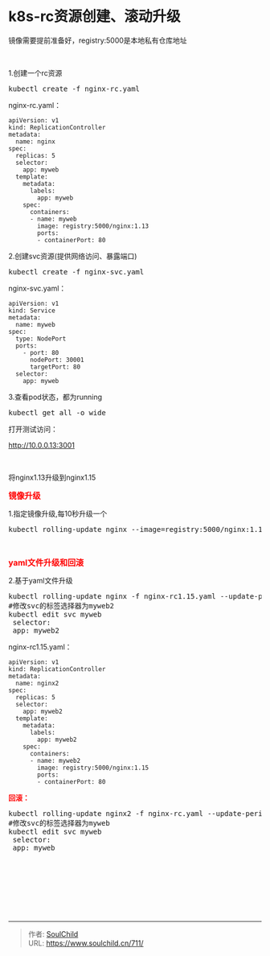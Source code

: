 # k8s-rc资源创建、滚动升级

<!--more-->
镜像需要提前准备好，registry:5000是本地私有仓库地址

&nbsp;

1.创建一个rc资源
<pre>kubectl create -f nginx-rc.yaml</pre>
nginx-rc.yaml：
<pre class="line-numbers" data-start="1"><code class="language-bash">apiVersion: v1
kind: ReplicationController
metadata:
  name: nginx
spec:
  replicas: 5
  selector:
    app: myweb
  template:
    metadata:
      labels:
        app: myweb
    spec:
      containers:
      - name: myweb
        image: registry:5000/nginx:1.13
        ports:
        - containerPort: 80</code></pre>
2.创建svc资源(提供网络访问、暴露端口)
<pre>kubectl create -f nginx-svc.yaml</pre>
nginx-svc.yaml：
<pre class="line-numbers" data-start="1"><code class="language-bash">apiVersion: v1
kind: Service
metadata:
  name: myweb
spec:
  type: NodePort
  ports:
    - port: 80
      nodePort: 30001
      targetPort: 80
  selector:
    app: myweb</code></pre>
3.查看pod状态，都为running
<pre>kubectl get all -o wide</pre>
打开测试访问：

http://10.0.0.13:3001

&nbsp;

将nginx1.13升级到nginx1.15

<span style="color: #ff0000; font-size: 12pt;"><strong>镜像升级</strong></span>

1.指定镜像升级,每10秒升级一个
<pre>kubectl rolling-update nginx --image=registry:5000/nginx:1.15 --update-period=10s</pre>
&nbsp;

<span style="font-size: 12pt;"><strong><span style="color: #ff0000;">yaml文件升级和回滚</span></strong></span>

2.基于yaml文件升级
<pre>kubectl rolling-update nginx -f nginx-rc1.15.yaml --update-period=10s
#修改svc的标签选择器为myweb2
kubectl edit svc myweb
 selector:
 app: myweb2</pre>
nginx-rc1.15.yaml：
<pre class="line-numbers" data-start="1"><code class="language-bash">apiVersion: v1
kind: ReplicationController
metadata:
  name: nginx2
spec:
  replicas: 5
  selector:
    app: myweb2
  template:
    metadata:
      labels:
        app: myweb2
    spec:
      containers:
      - name: myweb2
        image: registry:5000/nginx:1.15
        ports:
        - containerPort: 80</code></pre>
<strong><span style="color: #ff0000;">回滚：</span></strong>
<pre>kubectl rolling-update nginx2 -f nginx-rc.yaml --update-period=1s
#修改svc的标签选择器为myweb
kubectl edit svc myweb
 selector:
 app: myweb</pre>
&nbsp;

&nbsp;

&nbsp;

&nbsp;


---

> 作者: [SoulChild](https://www.soulchild.cn)  
> URL: https://www.soulchild.cn/711/  

